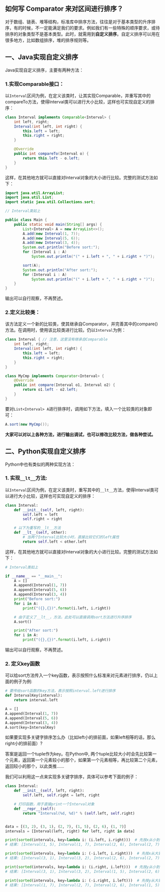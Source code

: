 ## 如何写 Comparator 来对区间进行排序？

对于数组、链表、堆等结构，标准库中排序方法，往往是对于基本类型的升序排序，有的时候，不一定能满足我们的要求。例如我们有一些特殊的顺序要求，或待排序的对象类型不是基本类型。此时，就需用到**自定义排序**。自定义排序可以用在很多地方，比如数组排序，堆的排序规则等。

## 一、Java实现自定义排序

Java实现自定义排序，主要有两种方法：

### 1.实现Comparable接口：

以`Interval`区间为例，在定义该类时，让其实现Comparable，并重写其中的compareTo方法，使得Interval类可以进行大小比较，这样也可实现自定义的排序：

```java
class Interval implements Comparable<Interval> {
    int left, right;
    Interval(int left, int right) {
        this.left = left;
        this.right = right;
    }

    @Override
    public int compareTo(Interval o) {
        return this.left - o.left;
    }
}
```

这样，在其他地方就可以直接对Interval对象的大小进行比较。完整的测试方法如下：

```java
import java.util.ArrayList;
import java.util.List;
import static java.util.Collections.sort;

// Interval类如上

public class Main {
    public static void main(String[] args) {
        List<Interval> A = new ArrayList<>();
        A.add(new Interval(1, 7));
        A.add(new Interval(5, 6));
        A.add(new Interval(3, 4));
        System.out.println("Before sort:");
        for (Interval i : A)
            System.out.println("(" + i.left + ", " + i.right + ")");

        sort(A);
        System.out.println("After sort:");
        for (Interval i : A)
            System.out.println("(" + i.left + ", " + i.right + ")");
    }
}
```

输出可以自行观察，不再赘述。

### 2.定义比较类：

该方法定义一个新的比较类，使其继承自Comparator，并完善其中的compare\(\)方法。在调用时，使用该比较类进行比较。仍以`Interval`为例：

```java
class Interval { // 注意，这里没有继承自Comparable
    int left, right;
    Interval(int left, int right) {
        this.left = left;
        this.right = right;
    }
}

class MyCmp implements Comparator<Interval> {
    @Override
    public int compare(Interval o1, Interval o2) {
        return o1.left - o2.left;
    }
}
```

要对`List<Interval> A`进行排序时，调用如下方法，填入一个比较类的对象即可：

```java
A.sort(new MyCmp());
```

**大家可以对以上各种方法，进行输出调试，也可以修改比较方法，做各种尝试。**

## 二、Python实现自定义排序

Python中也有类似的两种实现方法：

### 1. 实现`__lt__`方法:

以`Interval`区间为例，在定义该类时，重写其中的`__lt__`方法，使得Interval类可以进行大小比较，这样也可实现自定义的排序：

```py
class Interval:
    def __init__(self, left, right):
        self.left = left
        self.right = right

    # 以下为重写的__lt__方法
    def __lt__(self, other):
        # 当两个Interval比较大小时，直接比较它们的left属性
        return self.left < other.left
```

这样，在其他地方就可以直接对Interval对象的大小进行比较。完整的测试方法如下：

```py
# Interval类如上

if __name__ == "__main__":
    A = []
    A.append(Interval(1, 7))
    A.append(Interval(5, 6))
    A.append(Interval(3, 4))
    print("Before sort:")
    for i in A:
        print("({},{})".format(i.left, i.right))

    # 由于定义了__lt__，方法，此处可以直接调用sort方法进行升序排序
    A.sort()

    print("After sort:")
    for i in A:
        print("({},{})".format(i.left, i.right))
```

输出可以自行观察，不再赘述。

### 2. 定义key函数

可以给sort方法传入一个key函数，表示按照什么标准来对元素进行排序，仍以上面的例子为例:

```py
# 要传给sort函数的key方法，表示按照interval.left进行排序
def IntervalKey(interval):
    return interval.left 

A = []
A.append(Interval(1, 7))
A.append(Interval(5, 6))
A.append(Interval(3, 4))
A.sort(key=IntervalKey)
```

如果要实现多关键字排序怎么办（比如left小的排前面，如果left相等的话，那么right小的排前面）?

答案是返回一个tuple作为key。在Python中, 两个tuple比较大小时会先比较第一个元素，返回第一个元素较小的那个，如果第一个元素相等，再比较第二个元素，返回较小的那个，以此类推......

我们可以利用这一点来实现多关键字排序，具体可以参考下面的例子：

```py
class Interval:
    def __init__(self, left, right):
        self.left, self.right = left, right

    # 打印函数，用于直接print一个Interval对象
    def __repr__(self):
        return "Interval(%d, %d)" % (self.left, self.right)


data = [(3, 2), (3, 1), (2, 7), (1, 5), (2, 6), (1, 7)]
intervals = [Interval(left, right) for left, right in data]

print(sorted(intervals, key=lambda i: (i.left, i.right)))  # 先按x从小到大排，再按y从小到大排
# 结果: [Interval(1, 5), Interval(1, 7), Interval(2, 6), Interval(2, 7), Interval(3, 1), Interval(3, 2)]

print(sorted(intervals, key=lambda i: (-i.left, i.right)))  # 先按x从大到小排，再按y从小到大排
# 结果: [Interval(3, 1), Interval(3, 2), Interval(2, 6), Interval(2, 7), Interval(1, 5), Interval(1, 7)]

print(sorted(intervals, key=lambda i: (i.right, i.left)))  # 先按y从小到大排，再按x从小到大排
# 结果: [Interval(3, 1), Interval(3, 2), Interval(1, 5), Interval(2, 6), Interval(1, 7), Interval(2, 7)]

print(sorted(intervals, key=lambda i: (-i.right, i.left)))  # 先按y从大到小排，再按x从小到大排
# 结果: [Interval(1, 7), Interval(2, 7), Interval(2, 6), Interval(1, 5), Interval(3, 2), Interval(3, 1)]

```

  


